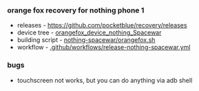### orange fox recovery for nothing phone 1

- releases - https://github.com/pocketblue/recovery/releases
- device tree - [orangefox_device_nothing_Spacewar](https://github.com/gmankab/orangefox_device_nothing_Spacewar)
- building script - [nothing-spacewar/orangefox.sh](nothing-spacewar/orangefox.sh)
- workflow - [.github/workflows/release-nothing-spacewar.yml](.github/workflows/release-nothing-spacewar.yml)

### bugs

- touchscreen not works, but you can do anything via adb shell
